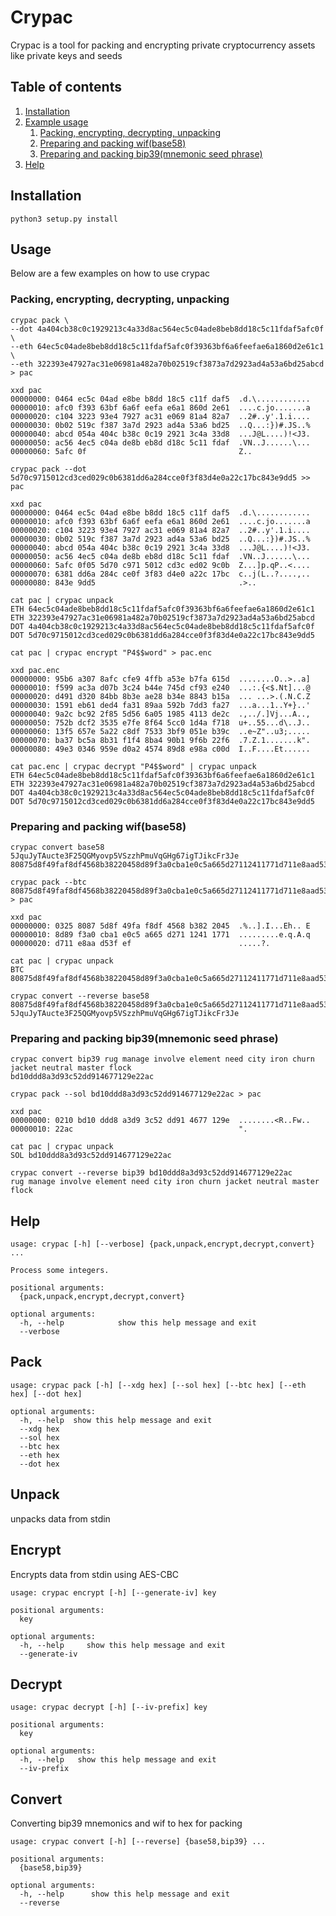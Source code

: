 # Crypac

Crypac is a tool for packing and encrypting private cryptocurrency assets like private keys and seeds

## Table of contents
1. [Installation](#installation)
2. [Example usage](#usage)
    1. [Packing, encrypting, decrypting, unpacking](#example1)
    2. [Preparing and packing wif(base58)](#example2)
    3. [Preparing and packing bip39(mnemonic seed phrase)](#example3)
3. [Help](#help)

## Installation <a name="installation" />
```
python3 setup.py install
```

## Usage <a name="usage" />
Below are a few examples on how to use crypac

### Packing, encrypting, decrypting, unpacking <a name="example1" />
```
crypac pack \
--dot 4a404cb38c0c1929213c4a33d8ac564ec5c04ade8beb8dd18c5c11fdaf5afc0f \
--eth 64ec5c04ade8beb8dd18c5c11fdaf5afc0f39363bf6a6feefae6a1860d2e61c1 \
--eth 322393e47927ac31e06981a482a70b02519cf3873a7d2923ad4a53a6bd25abcd > pac

xxd pac
00000000: 0464 ec5c 04ad e8be b8dd 18c5 c11f daf5  .d.\............
00000010: afc0 f393 63bf 6a6f eefa e6a1 860d 2e61  ....c.jo.......a
00000020: c104 3223 93e4 7927 ac31 e069 81a4 82a7  ..2#..y'.1.i....
00000030: 0b02 519c f387 3a7d 2923 ad4a 53a6 bd25  ..Q...:})#.JS..%
00000040: abcd 054a 404c b38c 0c19 2921 3c4a 33d8  ...J@L....)!<J3.
00000050: ac56 4ec5 c04a de8b eb8d d18c 5c11 fdaf  .VN..J......\...
00000060: 5afc 0f                                  Z..

crypac pack --dot 5d70c9715012cd3ced029c0b6381dd6a284cce0f3f83d4e0a22c17bc843e9dd5 >> pac

xxd pac
00000000: 0464 ec5c 04ad e8be b8dd 18c5 c11f daf5  .d.\............
00000010: afc0 f393 63bf 6a6f eefa e6a1 860d 2e61  ....c.jo.......a
00000020: c104 3223 93e4 7927 ac31 e069 81a4 82a7  ..2#..y'.1.i....
00000030: 0b02 519c f387 3a7d 2923 ad4a 53a6 bd25  ..Q...:})#.JS..%
00000040: abcd 054a 404c b38c 0c19 2921 3c4a 33d8  ...J@L....)!<J3.
00000050: ac56 4ec5 c04a de8b eb8d d18c 5c11 fdaf  .VN..J......\...
00000060: 5afc 0f05 5d70 c971 5012 cd3c ed02 9c0b  Z...]p.qP..<....
00000070: 6381 dd6a 284c ce0f 3f83 d4e0 a22c 17bc  c..j(L..?....,..
00000080: 843e 9dd5                                .>..

cat pac | crypac unpack
ETH 64ec5c04ade8beb8dd18c5c11fdaf5afc0f39363bf6a6feefae6a1860d2e61c1
ETH 322393e47927ac31e06981a482a70b02519cf3873a7d2923ad4a53a6bd25abcd
DOT 4a404cb38c0c1929213c4a33d8ac564ec5c04ade8beb8dd18c5c11fdaf5afc0f
DOT 5d70c9715012cd3ced029c0b6381dd6a284cce0f3f83d4e0a22c17bc843e9dd5

cat pac | crypac encrypt "P4$$word" > pac.enc

xxd pac.enc
00000000: 95b6 a307 8afc cfe9 4ffb a53e b7fa 615d  ........O..>..a]
00000010: f599 ac3a d07b 3c24 b44e 745d cf93 e240  ...:.{<$.Nt]...@
00000020: d491 d320 84bb 8b3e ae28 b34e 8843 b15a  ... ...>.(.N.C.Z
00000030: 1591 eb61 ded4 fa31 89aa 592b 7dd3 fa27  ...a...1..Y+}..'
00000040: 9a2c bc92 2f85 5d56 6a05 1985 4113 de2c  .,../.]Vj...A..,
00000050: 752b dcf2 3535 e7fe 8f64 5cc0 1d4a f718  u+..55...d\..J..
00000060: 13f5 657e 5a22 c8df 7533 3bf9 051e b39c  ..e~Z"..u3;.....
00000070: ba37 bc5a 8b31 f1f4 8ba4 90b1 9f6b 22f6  .7.Z.1.......k".
00000080: 49e3 0346 959e d0a2 4574 89d8 e98a c00d  I..F....Et......

cat pac.enc | crypac decrypt "P4$$word" | crypac unpack
ETH 64ec5c04ade8beb8dd18c5c11fdaf5afc0f39363bf6a6feefae6a1860d2e61c1
ETH 322393e47927ac31e06981a482a70b02519cf3873a7d2923ad4a53a6bd25abcd
DOT 4a404cb38c0c1929213c4a33d8ac564ec5c04ade8beb8dd18c5c11fdaf5afc0f
DOT 5d70c9715012cd3ced029c0b6381dd6a284cce0f3f83d4e0a22c17bc843e9dd5
```

### Preparing and packing wif(base58) <a name="example2" />

```
crypac convert base58 5JquJyTAucte3F25QGMyovp5VSzzhPmuVqGHg67igTJikcFr3Je
80875d8f49faf8df4568b38220458d89f3a0cba1e0c5a665d27112411771d711e8aad53fef

crypac pack --btc 80875d8f49faf8df4568b38220458d89f3a0cba1e0c5a665d27112411771d711e8aad53fef > pac

xxd pac 
00000000: 0325 8087 5d8f 49fa f8df 4568 b382 2045  .%..].I...Eh.. E
00000010: 8d89 f3a0 cba1 e0c5 a665 d271 1241 1771  .........e.q.A.q
00000020: d711 e8aa d53f ef                        .....?.

cat pac | crypac unpack
BTC 80875d8f49faf8df4568b38220458d89f3a0cba1e0c5a665d27112411771d711e8aad53fef

crypac convert --reverse base58 80875d8f49faf8df4568b38220458d89f3a0cba1e0c5a665d27112411771d711e8aad53fef
5JquJyTAucte3F25QGMyovp5VSzzhPmuVqGHg67igTJikcFr3Je
```

### Preparing and packing bip39(mnemonic seed phrase) <a name="example3" />

```
crypac convert bip39 rug manage involve element need city iron churn jacket neutral master flock
bd10ddd8a3d93c52dd914677129e22ac

crypac pack --sol bd10ddd8a3d93c52dd914677129e22ac > pac

xxd pac
00000000: 0210 bd10 ddd8 a3d9 3c52 dd91 4677 129e  ........<R..Fw..
00000010: 22ac                                     ".

cat pac | crypac unpack
SOL bd10ddd8a3d93c52dd914677129e22ac

crypac convert --reverse bip39 bd10ddd8a3d93c52dd914677129e22ac
rug manage involve element need city iron churn jacket neutral master flock
```

## Help <a name="help" />
```
usage: crypac [-h] [--verbose] {pack,unpack,encrypt,decrypt,convert} ...

Process some integers.

positional arguments:
  {pack,unpack,encrypt,decrypt,convert}

optional arguments:
  -h, --help            show this help message and exit
  --verbose
```

## Pack
```
usage: crypac pack [-h] [--xdg hex] [--sol hex] [--btc hex] [--eth hex] [--dot hex]

optional arguments:
  -h, --help  show this help message and exit
  --xdg hex
  --sol hex
  --btc hex
  --eth hex
  --dot hex
```

## Unpack
unpacks data from stdin

## Encrypt
Encrypts data from stdin using AES-CBC
```
usage: crypac encrypt [-h] [--generate-iv] key

positional arguments:
  key

optional arguments:
  -h, --help     show this help message and exit
  --generate-iv
```

## Decrypt
```
usage: crypac decrypt [-h] [--iv-prefix] key

positional arguments:
  key

optional arguments:
  -h, --help   show this help message and exit
  --iv-prefix
```

## Convert
Converting bip39 mnemonics and wif to hex for packing
```
usage: crypac convert [-h] [--reverse] {base58,bip39} ...

positional arguments:
  {base58,bip39}

optional arguments:
  -h, --help      show this help message and exit
  --reverse
```
